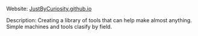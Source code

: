 Website: [JustByCuriosity.github.io](https://justbycuriosity.github.io)


Description: Creating a library of tools that can help make almost anything. Simple machines and tools clasify by field.
